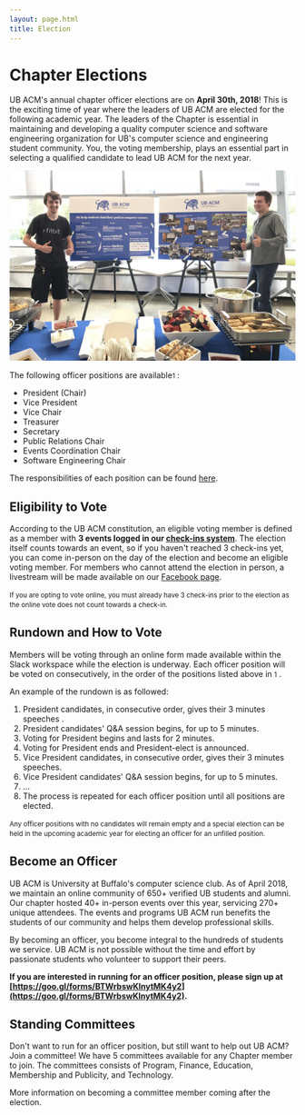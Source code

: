 ```yaml
---
layout: page.html
title: Election
---
```


# Chapter Elections

UB ACM's annual chapter officer elections are on **April 30th, 2018**! This is the exciting time of year where the leaders of UB ACM are elected for the following academic year. The leaders of the Chapter is essential in maintaining and developing a quality computer science and software engineering organization for UB's computer science and engineering student community. You, the voting membership, plays an essential part in selecting a qualified candidate to lead UB ACM for the next year.

<img src="/assets/about/tabling.jpg" />

The following officer positions are available<small>1</small> :
* President (Chair)
* Vice President
* Vice Chair
* Treasurer
* Secretary
* Public Relations Chair
* Events Coordination Chair
* Software Engineering Chair

The responsibilities of each position can be found [here](/election/officers).

## Eligibility to Vote
According to the UB ACM constitution, an eligible voting member is defined as a member with **3 events logged in our [check-ins system](/checkins/list)**. The election itself counts towards an event, so if you haven't reached 3 check-ins yet, you can come in-person on the day of the election and become an eligible voting member. For members who cannot attend the election in person, a livestream will be made available on our [Facebook page](https://www.facebook.com/ubacm.org/).

<small>If you are opting to vote online, you must already have 3 check-ins prior to the election as the online vote does not count towards a check-in.</small>

## Rundown and How to Vote
Members will be voting through an online form made available within the Slack workspace while the election is underway. Each officer position will be voted on consecutively, in the order of the positions listed above in <small>1</small> .

An example of the rundown is as followed:
1. President candidates, in consecutive order, gives their 3 minutes speeches .
2. President candidates' Q&A session begins, for up to 5 minutes.
3. Voting for President begins and lasts for 2 minutes.
4. Voting for President ends and President-elect is announced.
5. Vice President candidates, in consecutive order, gives their 3 minutes speeches.
6. Vice President candidates' Q&A session begins, for up to 5 minutes.
7. ...
8. The process is repeated for each officer position until all positions are elected.

<small>Any officer positions with no candidates will remain empty and a special election can be held in the upcoming academic year for electing an officer for an unfilled position.</small>

## Become an Officer
UB ACM is University at Buffalo's computer science club. As of April 2018, we maintain an online community of 650+ verified UB students and alumni. Our chapter hosted 40+ in-person events over this year, servicing 270+ unique attendees. The events and programs UB ACM run benefits the students of our community and helps them develop professional skills.

By becoming an officer, you become integral to the hundreds of students we service. UB ACM is not possible without the time and effort by passionate students who volunteer to support their peers.

**If you are interested in running for an officer position, please sign up at [https://goo.gl/forms/BTWrbswKlnytMK4y2](https://goo.gl/forms/BTWrbswKlnytMK4y2).**

## Standing Committees
Don't want to run for an officer position, but still want to help out UB ACM? Join a committee! We have 5 committees available for any Chapter member to join. The committees consists of Program, Finance, Education, Membership and Publicity, and Technology.

More information on becoming a committee member coming after the election.
